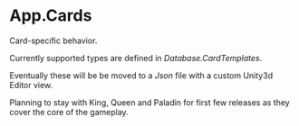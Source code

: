 ﻿# App.Cards

Card-specific behavior.

Currently supported types are defined in _Database.CardTemplates_.

Eventually these will be be moved to a *Json* file with a custom Unity3d Editor view.

Planning to stay with King, Queen and Paladin for first few releases as they cover the core of the gameplay.
